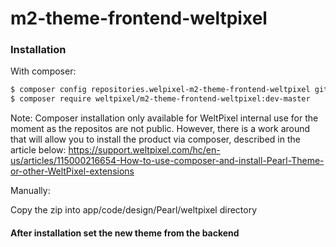 # m2-theme-frontend-weltpixel

### Installation

With composer:

```sh
$ composer config repositories.welpixel-m2-theme-frontend-weltpixel git git@github.com:rusdragos/m2-theme-frontend-weltpixel.git
$ composer require weltpixel/m2-theme-frontend-weltpixel:dev-master
```

Note: Composer installation only available for WeltPixel internal use for the moment as the repositos are not public. However, there is a work around that will allow you to install the product via composer, described in the article below: https://support.weltpixel.com/hc/en-us/articles/115000216654-How-to-use-composer-and-install-Pearl-Theme-or-other-WeltPixel-extensions

Manually:

Copy the zip into app/code/design/Pearl/weltpixel directory

#### After installation set the new theme from the backend
